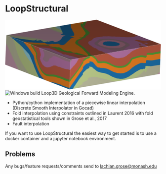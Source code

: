 # LoopStructural
![3D model of Mt Bruce created with loopstructural](docs/source/images/image823.png)
![Windows build](https://github.com/Loop3D/LoopStructural/workflows/Windows%20build/badge.svg)
Loop3D Geological Forward Modeling Engine.

* Python/cython implementation of a piecewise linear interpolation (Discrete Smooth Interpolator in Gocad) 
* Fold interpolation using constraints outlined in Laurent 2016 with fold geostatistical tools shown in Grose et al., 2017
* Fault interpolation 

If you want to use LoopStructural the easiest way to get started is to use a docker container and a jupyter notebook environment.  



## Problems
Any bugs/feature requests/comments send to lachlan.grose@monash.edu
